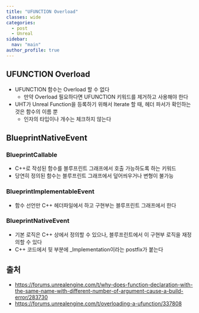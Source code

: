 ```yaml
---
title: "UFUNCTION Overload"
classes: wide
categories: 
  - post
  - Unreal
sidebar:
  nav: "main"
author_profile: true
---
```


## UFUNCTION Overload
* UFUNCTION 함수는 Overload 할 수 없다
	* 만약 Overload 필요하다면 UFUNCTION 키워드를 제거하고 사용해야 한다
* UHT가 Unreal Function을 등록하기 위해서 Iterate 할 때, 헤더 파서가 확인하는 것은 함수의 이름 뿐
	* 인자의 타입이나 개수는 체크하지 않는다

## BlueprintNativeEvent
### BlueprintCallable
* C++로 작성된 함수를 블루프린트 그래프에서 호출 가능하도록 하는 키워드
* 당연히 정의된 함수는 블루프린트 그래프에서 덮어씌우거나 변형이 불가능

### BlueprintImplementableEvent
* 함수 선언만 C++ 헤더파일에서 하고 구현부는 블루프린트 그래프에서 한다

### BlueprintNativeEvent
* 기본 로직은 C++ 상에서 정의할 수 있으나, 블루프린트에서 이 구현부 로직을 재정의할 수 있다
* C++ 코드에서 뒷 부분에 _Implementation이라는 postfix가 붙는다

## 출처
* <https://forums.unrealengine.com/t/why-does-function-declaration-with-the-same-name-with-different-number-of-argument-cause-a-build-error/283730>
* <https://forums.unrealengine.com/t/overloading-a-ufunction/337808>